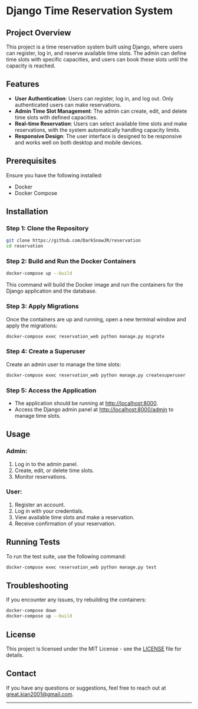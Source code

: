 # Django Time Reservation System

## Project Overview

This project is a time reservation system built using Django, where users can register, log in, and reserve available time slots. The admin can define time slots with specific capacities, and users can book these slots until the capacity is reached.

## Features

- **User Authentication**: Users can register, log in, and log out. Only authenticated users can make reservations.
- **Admin Time Slot Management**: The admin can create, edit, and delete time slots with defined capacities.
- **Real-time Reservation**: Users can select available time slots and make reservations, with the system automatically handling capacity limits.
- **Responsive Design**: The user interface is designed to be responsive and works well on both desktop and mobile devices.

## Prerequisites

Ensure you have the following installed:

- Docker
- Docker Compose

## Installation

### Step 1: Clone the Repository

```bash
git clone https://github.com/DarkSnowJR/reservation
cd reservation
```

### Step 2: Build and Run the Docker Containers

```bash
docker-compose up --build
```

This command will build the Docker image and run the containers for the Django application and the database.

### Step 3: Apply Migrations

Once the containers are up and running, open a new terminal window and apply the migrations:

```bash
docker-compose exec reservation_web python manage.py migrate
```

### Step 4: Create a Superuser

Create an admin user to manage the time slots:

```bash
docker-compose exec reservation_web python manage.py createsuperuser
```

### Step 5: Access the Application

- The application should be running at [http://localhost:8000](http://localhost:8000).
- Access the Django admin panel at [http://localhost:8000/admin](http://localhost:8000/admin) to manage time slots.

## Usage

### Admin:

1. Log in to the admin panel.
2. Create, edit, or delete time slots.
3. Monitor reservations.

### User:

1. Register an account.
2. Log in with your credentials.
3. View available time slots and make a reservation.
4. Receive confirmation of your reservation.

## Running Tests

To run the test suite, use the following command:

```bash
docker-compose exec reservation_web python manage.py test
```

## Troubleshooting

If you encounter any issues, try rebuilding the containers:

```bash
docker-compose down
docker-compose up --build
```

## License

This project is licensed under the MIT License - see the [LICENSE](LICENSE) file for details.

## Contact

If you have any questions or suggestions, feel free to reach out at great.kian2001@gmail.com.

---
